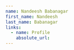 ```yaml
---
name: Nandeesh Babanagar
first_name: Nandeesh
last_name: Babanagar
links:
  - name: Profile
    absolute_url:
---
```

